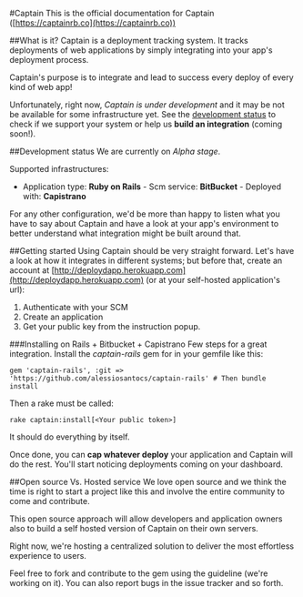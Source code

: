 #Captain
This is the official documentation for Captain ([https://captainrb.co](https://captainrb.co))

##What is it?
Captain is a deployment tracking system. It tracks deployments of web applications by simply integrating into your app's deployment process.

Captain's purpose is to integrate and lead to success every deploy of every kind of web app!

Unfortunately, right now, _Captain is under development_ and it may be not be available for some infrastructure yet. See the [development status](#development-status) to check if we support your system or help us **build an integration** (coming soon!).


##Development status
We are currently on _Alpha stage_.

Supported infrastructures:

- Application type: **Ruby on Rails** - Scm service: **BitBucket** - Deployed with: **Capistrano**

For any other configuration, we'd be more than happy to listen what you have to say about Captain and have a look at your app's environment to better understand what integration might be built around that.

##Getting started
Using Captain should be very straight forward. 
Let's have a look at how it integrates in different systems; but before that, create an account at [http://deploydapp.herokuapp.com](http://deploydapp.herokuapp.com) (or at your self-hosted application's url):

1. Authenticate with your SCM
2. Create an application
3. Get your public key from the instruction popup.

###Installing on Rails + Bitbucket + Capistrano
Few steps for a great integration. Install the _captain-rails_ gem for in your gemfile like this:
    
    gem 'captain-rails', :git => 'https://github.com/alessiosantocs/captain-rails' # Then bundle install

Then a rake must be called:

    rake captain:install[<Your public token>]

It should do everything by itself.

Once done, you can **cap whatever deploy** your application and Captain will do the rest.
You'll start noticing deployments coming on your dashboard.

##Open source Vs. Hosted service
We love open source and we think the time is right to start a project like this and involve the entire community to come and contribute.

This open source approach will allow developers and application owners also to build a self hosted version of Captain on their own servers.

Right now, we're hosting a centralized solution to deliver the most effortless experience to  users.

Feel free to fork and contribute to the gem using the guideline (we're working on it). You can also report bugs in the issue tracker and so forth.
